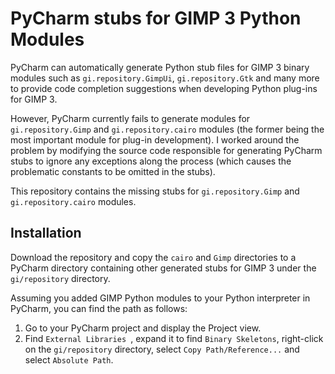 # PyCharm stubs for GIMP 3 Python Modules

PyCharm can automatically generate Python stub files for GIMP 3 binary modules such as `gi.repository.GimpUi`, `gi.repository.Gtk` and many more to provide code completion suggestions when developing Python plug-ins for GIMP 3.

However, PyCharm currently fails to generate modules for `gi.repository.Gimp` and `gi.repository.cairo` modules (the former being the most important module for plug-in development). I worked around the problem by modifying the source code responsible for generating PyCharm stubs to ignore any exceptions along the process (which causes the problematic constants to be omitted in the stubs).

This repository contains the missing stubs for `gi.repository.Gimp` and `gi.repository.cairo` modules.

## Installation

Download the repository and copy the `cairo` and `Gimp` directories to a PyCharm directory containing other generated stubs for GIMP 3 under the `gi/repository` directory.

Assuming you added GIMP Python modules to your Python interpreter in PyCharm, you can find the path as follows:

1. Go to your PyCharm project and display the Project view.
2. Find `External Libraries `, expand it to find `Binary Skeletons`, right-click on the `gi/repository` directory, select `Copy Path/Reference...` and select `Absolute Path`.
